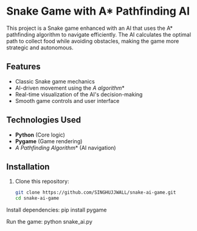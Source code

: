 # Snake Game with A* Pathfinding AI

This project is a Snake game enhanced with an AI that uses the A* pathfinding algorithm to navigate efficiently. The AI calculates the optimal path to collect food while avoiding obstacles, making the game more strategic and autonomous.

## Features
- Classic Snake game mechanics
- AI-driven movement using the **A* algorithm**
- Real-time visualization of the AI's decision-making
- Smooth game controls and user interface

## Technologies Used
- **Python** (Core logic)
- **Pygame** (Game rendering)
- **A* Pathfinding Algorithm** (AI navigation)

## Installation
1. Clone this repository:
   ```bash
   git clone https://github.com/SINGHUJJWALL/snake-ai-game.git
   cd snake-ai-game
Install dependencies:
pip install pygame

Run the game:
python snake_ai.py

